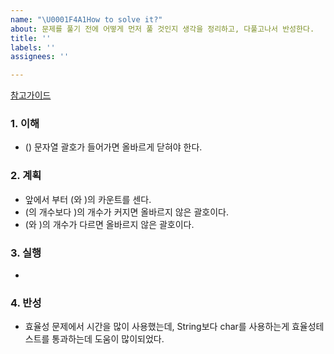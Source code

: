 ```yaml
---
name: "\U0001F4A1How to solve it?"
about: 문제를 풀기 전에 어떻게 먼저 풀 것인지 생각을 정리하고, 다풀고나서 반성한다.
title: ''
labels: ''
assignees: ''

---
```


[참고가이드](https://megaptera.notion.site/6-5f9b4105eb0748fd8f8baa631d92d6ea)

### 1. 이해
- () 문자열 괄호가 들어가면 올바르게 닫혀야 한다.

### 2. 계획
- 앞에서 부터 (와 )의 카운트를 센다.
- (의 개수보다 )의 개수가 커지면 올바르지 않은 괄호이다.
- (와 )의 개수가 다르면 올바르지 않은 괄호이다.

### 3. 실행
- 

### 4. 반성
- 효율성 문제에서 시간을 많이 사용했는데, String보다 char를 사용하는게 효율성테스트를 통과하는데 도움이 많이되었다.
